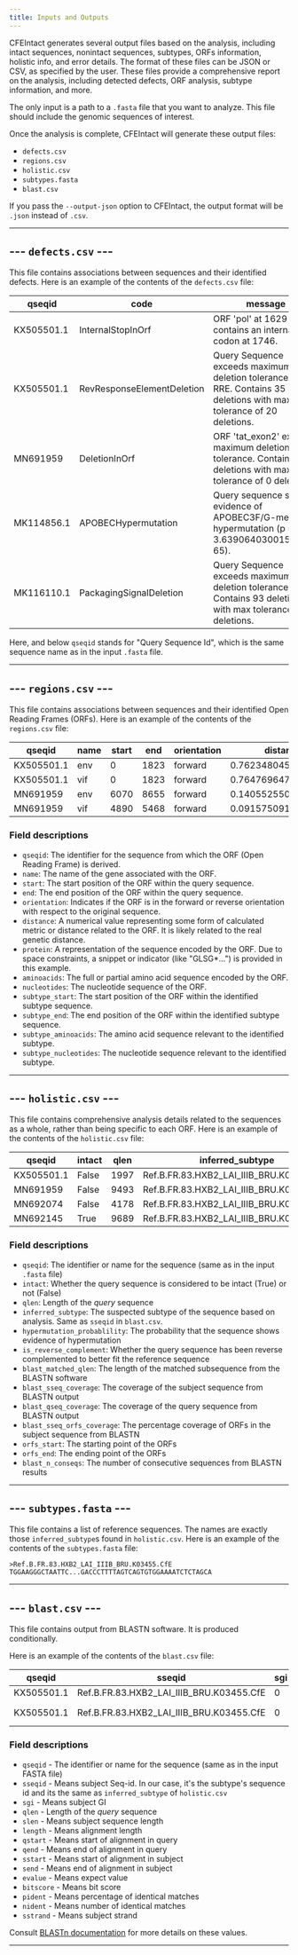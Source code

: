 ```yaml
---
title: Inputs and Outputs
---
```


CFEIntact generates several output files based on the analysis, including intact sequences, nonintact sequences, subtypes, ORFs information, holistic info, and error details. The format of these files can be JSON or CSV, as specified by the user. These files provide a comprehensive report on the analysis, including detected defects, ORF analysis, subtype information, and more.

The only input is a path to a `.fasta` file that you want to analyze.
This file should include the genomic sequences of interest.

Once the analysis is complete, CFEIntact will generate these output files:

- `defects.csv`
- `regions.csv`
- `holistic.csv`
- `subtypes.fasta`
- `blast.csv`

If you pass the `--output-json` option to CFEIntact, the output format will be `.json` instead of `.csv`.

---

## --- `defects.csv` ---

This file contains associations between sequences and their identified defects.
Here is an example of the contents of the `defects.csv` file:

| qseqid     | code                       | message                                                                                                             | region    |
|------------|----------------------------|---------------------------------------------------------------------------------------------------------------------|-----------|
| KX505501.1 | InternalStopInOrf          | ORF 'pol' at 1629-1927 contains an internal stop codon at 1746.                                                     | pol       |
| KX505501.1 | RevResponseElementDeletion | Query Sequence exceeds maximum deletion tolerance in RRE. Contains 35 deletions with max tolerance of 20 deletions. |           |
| MN691959   | DeletionInOrf              | ORF 'tat_exon2' exeeds maximum deletion tolerance. Contains 45 deletions with max tolerance of 0 deletions.         | tat_exon2 |
| MK114856.1 | APOBECHypermutation        | Query sequence shows evidence of APOBEC3F/G-mediated hypermutation (p = 3.639064030015132e-65).                     |           |
| MK116110.1 | PackagingSignalDeletion    | Query Sequence exceeds maximum deletion tolerance in PSI. Contains 93 deletions with max tolerance of 10 deletions. |           |

Here, and below `qseqid` stands for "Query Sequence Id", which is the same sequence name as in the input `.fasta` file.

---

## --- `regions.csv` ---

This file contains associations between sequences and their identified Open Reading Frames (ORFs).
Here is an example of the contents of the `regions.csv` file:

| qseqid     | name | start | end  | orientation | distance            | protein | aminoacids | nucleotides | subtype_start | subtype_end | subtype_aminoacids | subtype_nucleotides |
|------------|------|-------|------|-------------|---------------------|---------|------------|-------------|---------------|-------------|--------------------|---------------------|
| KX505501.1 | env  | 0     | 1823 | forward     | 0.7623480451210163  | MGAR... | GLSG*...   | GGTCT...    | 6223          | 8793        | MRVKE...           | ATGAG...            |
| KX505501.1 | vif  | 0     | 1823 | forward     | 0.7647696476964769  | MGAR... | GLSG*...   | GGTCT...    | 5040          | 5618        | MENR...            | ATGG...             |
| MN691959   | env  | 6070  | 8655 | forward     | 0.1405525502318391  | MRVK... | MRVK...    | ATGAG...    | 6223          | 8793        | MRVKE...           | ATGAG...            |
| MN691959   | vif  | 4890  | 5468 | forward     | 0.09157509157509158 | MENR... | MENR...    | ATGG...     | 5040          | 5618        | MENR...            | ATGG...             |

### Field descriptions

- `qseqid`: The identifier for the sequence from which the ORF (Open Reading Frame) is derived.
- `name`: The name of the gene associated with the ORF.
- `start`: The start position of the ORF within the query sequence.
- `end`: The end position of the ORF within the query sequence.
- `orientation`: Indicates if the ORF is in the forward or reverse orientation with respect to the original sequence.
- `distance`: A numerical value representing some form of calculated metric or distance related to the ORF. It is likely related to the real genetic distance.
- `protein`: A representation of the sequence encoded by the ORF.  Due to space constraints, a snippet or indicator (like "GLSG*...") is provided in this example.
- `aminoacids`: The full or partial amino acid sequence encoded by the ORF.
- `nucleotides`: The nucleotide sequence of the ORF.
- `subtype_start`: The start position of the ORF within the identified subtype sequence.
- `subtype_end`: The end position of the ORF within the identified subtype sequence.
- `subtype_aminoacids`: The amino acid sequence relevant to the identified subtype.
- `subtype_nucleotides`: The nucleotide sequence relevant to the identified subtype.

---

## --- `holistic.csv` ---

This file contains comprehensive analysis details related to the sequences as a whole, rather than being specific to each ORF.
Here is an example of the contents of the `holistic.csv` file:

| qseqid     | intact | qlen | inferred_subtype                         | hypermutation_probablility | is_reverse_complement | blast_matched_qlen | blast_sseq_coverage | blast_qseq_coverage | blast_sseq_orfs_coverage | orfs_start | orfs_end | blast_n_conseqs |
|------------|--------|------|------------------------------------------|----------------------------|-----------------------|--------------------|---------------------|---------------------|--------------------------|------------|----------|-----------------|
| KX505501.1 | False  | 1997 | Ref.B.FR.83.HXB2_LAI_IIIB_BRU.K03455.CfE | 0.71                       | False                 | 1997               | 0.25                | 1.22                | 0.18                     | 789        | 8793     | 4               |
| MN691959   | False  | 9493 | Ref.B.FR.83.HXB2_LAI_IIIB_BRU.K03455.CfE | 0.20                       | False                 | 9493               | 1.08                | 1.11                | 1                        | 789        | 8793     | 3               |
| MN692074   | False  | 4178 | Ref.B.FR.83.HXB2_LAI_IIIB_BRU.K03455.CfE | 0.36                       | False                 | 4178               | 0.50                | 1.17                | 0.41                     | 789        | 8793     | 4               |
| MN692145   | True   | 9689 | Ref.B.FR.83.HXB2_LAI_IIIB_BRU.K03455.CfE | 0.17                       | False                 | 9689               | 1.13                | 1.13                | 1                        | 789        | 8793     | 3               |

### Field descriptions

- `qseqid`: The identifier or name for the sequence (same as in the input `.fasta` file)
- `intact`: Whether the query sequence is considered to be intact (True) or not (False)
- `qlen`: Length of the _query_ sequence
- `inferred_subtype`: The suspected subtype of the sequence based on analysis. Same as `sseqid` in `blast.csv`.
- `hypermutation_probablility`: The probability that the sequence shows evidence of hypermutation
- `is_reverse_complement`: Whether the query sequence has been reverse complemented to better fit the reference sequence
- `blast_matched_qlen`: The length of the matched subsequence from the BLASTN software
- `blast_sseq_coverage`: The coverage of the subject sequence from BLASTN output
- `blast_qseq_coverage`: The coverage of the query sequence from BLASTN output
- `blast_sseq_orfs_coverage`: The percentage coverage of ORFs in the subject sequence from BLASTN
- `orfs_start`: The starting point of the ORFs
- `orfs_end`: The ending point of the ORFs
- `blast_n_conseqs`: The number of consecutive sequences from BLASTN results

---

## --- `subtypes.fasta` ---

This file contains a list of reference sequences.
The names are exactly those `inferred_subtype`s found in `holistic.csv`.
Here is an example of the contents of the `subtypes.fasta` file:

```fasta
>Ref.B.FR.83.HXB2_LAI_IIIB_BRU.K03455.CfE
TGGAAGGGCTAATTC...GACCCTTTTAGTCAGTGTGGAAAATCTCTAGCA
```

---

## --- `blast.csv` ---

This file contains output from BLASTN software.
It is produced conditionally.

Here is an example of the contents of the `blast.csv` file:

| qseqid      | sseqid                                      | sgi | qlen | slen | length | qstart | qend | sstart | send | evalue  | bitscore | pident  | nident | sstrand |
|-------------|---------------------------------------------|-----|------|------|--------|--------|------|--------|------|---------|----------|---------|--------|---------|
| KX505501.1  | Ref.B.FR.83.HXB2_LAI_IIIB_BRU.K03455.CfE    | 0   | 1997 | 9718 | 1751   | 1      | 1746 | 455    | 2202 | 0.0     | 2186     | 93.946  | 1645   | plus    |
| KX505501.1  | Ref.B.FR.83.HXB2_LAI_IIIB_BRU.K03455.CfE    | 0   | 1997 | 9718 | 251    | 1747   | 1997 | 301    | 550  | 1.84e-85| 312      | 93.625  | 235    | plus    |

### Field descriptions

- `qseqid` - The identifier or name for the sequence (same as in the input FASTA file)
- `sseqid` - Means subject Seq-id. In our case, it's the subtype's sequence id and its the same as `inferred_subtype` of `holistic.csv`
- `sgi` - Means subject GI
- `qlen` - Length of the _query_ sequence
- `slen` - Means subject sequence length
- `length` - Means alignment length
- `qstart` - Means start of alignment in query
- `qend` - Means end of alignment in query
- `sstart` - Means start of alignment in subject
- `send` - Means end of alignment in subject
- `evalue` - Means expect value
- `bitscore` - Means bit score
- `pident` - Means percentage of identical matches
- `nident` - Means number of identical matches
- `sstrand` - Means subject strand

Consult [BLASTn documentation](https://www.ncbi.nlm.nih.gov/books/NBK279690/) for more details on these values.

---
